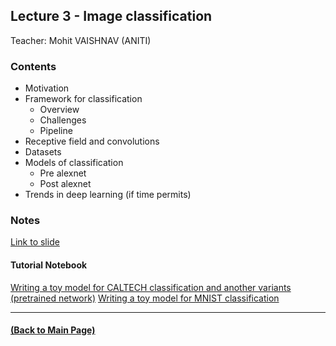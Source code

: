 ## Lecture 3 - Image classification
Teacher: Mohit VAISHNAV (ANITI)

### Contents

* Motivation
* Framework for classification
  * Overview 
  * Challenges 
  * Pipeline 
* Receptive field and convolutions
* Datasets 
* Models of classification
  * Pre alexnet
  * Post alexnet 
* Trends in deep learning (if time permits)

### Notes

[Link to slide](https://docs.google.com/presentation/d/16at3NRRwaT3wM6SX9UizldGB3Y-1bTFec3ODio2CXzA/edit?usp=sharing)

#### Tutorial Notebook

[Writing a toy model for CALTECH classification and another variants (pretrained network)](https://colab.research.google.com/drive/1pN_VRJLhuEr4qjPRQTTtNNIFYELHN52f?usp=sharing)
[Writing a toy model for MNIST classification](https://colab.research.google.com/drive/1Ka2icb6k0EwQ9-rqfckXnOyGyR6wNqhO?usp=sharing)

---
#### [(Back to Main Page)](../index.md)
